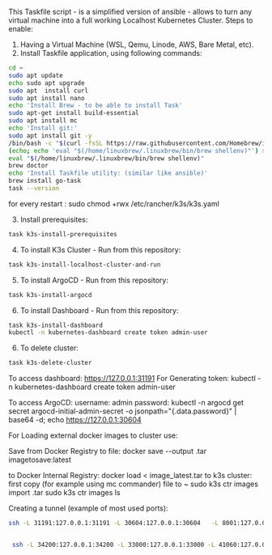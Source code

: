 This Taskfile script - is a simplified version of ansible - allows to turn any virtual machine into a full working Localhost Kubernetes Cluster.
Steps to enable:
1. Having a Virtual Machine (WSL, Qemu, Linode, AWS, Bare Metal, etc).
2. Install Taskfile application, using following commands:
``` sh
cd ~
sudo apt update
echo sudo apt upgrade
sudo apt  install curl
sudo apt install nano
echo 'Install Brew - to be able to install Task'
sudo apt-get install build-essential
sudo apt install mc
echo 'Install git:'
sudo apt install git -y
/bin/bash -c "$(curl -fsSL https://raw.githubusercontent.com/Homebrew/install/HEAD/install.sh)"
(echo; echo 'eval "$(/home/linuxbrew/.linuxbrew/bin/brew shellenv)"') >> /home/$USER/.bashrc
eval "$(/home/linuxbrew/.linuxbrew/bin/brew shellenv)"
brew doctor
echo 'Install Taskfile utility: (similar like ansible)'
brew install go-task
task --version
```


for every restart :
sudo chmod +rwx /etc/rancher/k3s/k3s.yaml


3. Install prerequisites:

``` sh
task k3s-install-prerequisites
```

4. To install K3s Cluster - Run from this repository:

``` sh
task k3s-install-localhost-cluster-and-run
```
5. To install ArgoCD - Run from this repository:

``` sh
task k3s-install-argocd
```

6. To install Dashboard - Run from this repository:

``` sh
task k3s-install-dashboard
kubectl -n kubernetes-dashboard create token admin-user
```

6. To delete cluster:

``` sh
task k3s-delete-cluster
```


To access dashboard:
https://127.0.0.1:31191
For Generating token:
kubectl -n kubernetes-dashboard create token admin-user

To access ArgoCD:
username: admin
password:
kubectl -n argocd get secret argocd-initial-admin-secret -o jsonpath="{.data.password}" | base64 -d; echo
https://127.0.0.1:30604


For Loading external docker images to cluster use:

Save from Docker Registry to file:
docker save --output <filename>.tar imagetosave:latest

to Docker Internal Registry:
docker load < image_latest.tar
to k3s cluster:
first copy (for example using mc commander) file to ~
sudo k3s ctr images import <imagename>.tar
sudo k3s ctr images ls




Creating a tunnel (example of most used ports):
``` sh
ssh -L 31191:127.0.0.1:31191 -L 30604:127.0.0.1:30604   -L 8001:127.0.0.1:8001  -L 27017:127.0.0.1:27017  -L 8081:127.0.0.1:8080  -L 6443:127.0.0.1:6443 -L 8443:192.168.67.2:8443 osboxes@127.0.0.1 -p10022 


 ssh -L 34200:127.0.0.1:34200 -L 33000:127.0.0.1:33000 -L 41060:127.0.0.1:41060 -L 41061:127.0.0.1:41061 -L 41062:127.0.0.1:41062 -L 41063:127.0.0.1:41063 -L 8334:127.0.0.1:8334 -L 3306:127.0.0.1:3306 -L 22:127.0.0.1:22 -L 80:127.0.0.1:80 -L 31191:127.0.0.1:31191 -L 30604:127.0.0.1:30604  -L 8001:127.0.0.1:8001 -L 27017:127.0.0.1:27017 -L 8081:127.0.0.1:8080 -L 6443:127.0.0.1:6443 -L 3000:127.0.0.1:3000 -L 4200:127.0.0.1:4200 -L 8443:127.0.0.1:8443 -L 30036:127.0.0.1:30036 -L 32237:127.0.0.1:32237     osboxes@127.0.0.1 -p10022
```